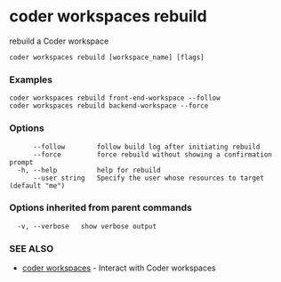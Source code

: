 # coder workspaces rebuild

rebuild a Coder workspace

```text
coder workspaces rebuild [workspace_name] [flags]
```

### Examples

```text
coder workspaces rebuild front-end-workspace --follow
coder workspaces rebuild backend-workspace --force
```

### Options

```text
      --follow        follow build log after initiating rebuild
      --force         force rebuild without showing a confirmation prompt
  -h, --help          help for rebuild
      --user string   Specify the user whose resources to target (default "me")
```

### Options inherited from parent commands

```text
  -v, --verbose   show verbose output
```

### SEE ALSO

- [coder workspaces](coder_workspaces.md) - Interact with Coder workspaces
